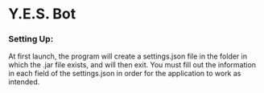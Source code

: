 # Y.E.S. Bot

### Setting Up:
At first launch, the program will create a settings.json file in the folder in which the .jar file exists, 
and will then exit. You must fill out the information in each field of the settings.json in order for the application
to work as intended.
